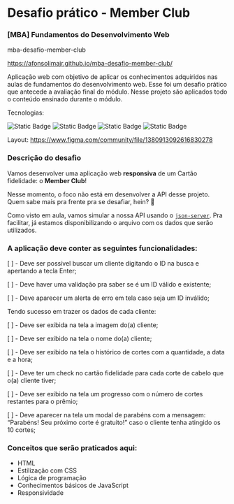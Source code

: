 # Desafio prático - Member Club

### [MBA] Fundamentos do Desenvolvimento Web

mba-desafio-member-club

https://afonsolimajr.github.io/mba-desafio-member-club/

Aplicação web com objetivo de aplicar os conhecimentos adquiridos nas aulas de fundamentos do desenvolvimento web. Esse foi um desafio prático que antecede a avaliação final do módulo. Nesse projeto são aplicados todo o conteúdo ensinado durante o módulo.

Tecnologias:

![Static Badge](https://img.shields.io/badge/HTML-orange)
![Static Badge](https://img.shields.io/badge/CSS-blue)
![Static Badge](https://img.shields.io/badge/FLEXBOX-blue)
![Static Badge](https://img.shields.io/badge/JAVASCRIPT-purple)

Layout:
https://www.figma.com/community/file/1380913092616830278


### Descrição do desafio

Vamos desenvolver uma aplicação web **responsiva** de um Cartão fidelidade: o **Member Club**!

Nesse momento, o foco não está em desenvolver a API desse projeto. 
Quem sabe mais pra frente pra se desafiar, hein? 👀

Como visto em aula, vamos simular a nossa API usando o [`json-server`](https://github.com/typicode/json-server/tree/v0).
Pra facilitar, já estamos disponibilizando o arquivo com os dados que serão utilizados.

### A aplicação deve conter as seguintes funcionalidades:

[ ] - Deve ser possível buscar um cliente digitando o ID na busca e apertando a tecla Enter;

[ ] - Deve haver uma validação pra saber se é um ID válido e existente;

[ ] - Deve aparecer um alerta de erro em tela caso seja um ID inválido;

Tendo sucesso em trazer os dados de cada cliente:

[ ] - Deve ser exibida na tela a imagem do(a) cliente;

[ ] - Deve ser exibido na tela o nome do(a) cliente;

[ ] - Deve ser exibido na tela o histórico de cortes com a quantidade, a data e a hora;

[ ] - Deve ter um check no cartão fidelidade para cada corte de cabelo que o(a) cliente tiver;

[ ] - Deve ser exibido na tela um progresso com o número de cortes restantes para o prêmio;

[ ] - Deve aparecer na tela um modal de parabéns com a mensagem: “Parabéns! Seu próximo corte é gratuito!” caso o cliente tenha atingido os 10 cortes;

### Conceitos que serão praticados aqui:

- HTML
- Estilização com CSS
- Lógica de programação
- Conhecimentos básicos de JavaScript
- Responsividade
